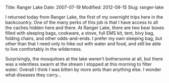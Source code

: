 Title: Ranger Lake
Date: 2007-07-19
Modified: 2012-09-15
Slug: ranger-lake

I returned today from Ranger Lake, the first of my overnight trips here in the backcountry. One of the many perks of this job is that I have access to all the caches hidden here and there. At Ranger Lake, there are two bear boxes filled with sleeping bags, cookware, a stove, full EMS kit, tent, bivy bag, folding chairs, and other odds-and-ends. I prefer my own sleeping bag, but other than that I need only to hike out with water and food, and still be able to live comfortably in the wilderness.

Surprisingly, the mosquitoes at the lake weren't bothersome at all, but there was a relentless swarm at the stream I stopped at this morning to filter water. Overall I think I was bitten by more ants than anything else. I wonder what diseases they carry...
